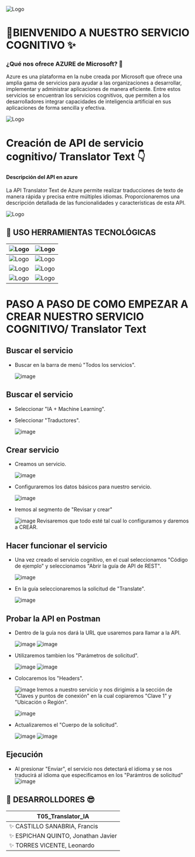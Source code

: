 ![Logo](https://1.bp.blogspot.com/-QFfXTxd2zFk/XoJvlPAZxQI/AAAAAAAAFIA/gXP3PVgJ4OUzsKPvgMsG7p04fD7IHa4DwCLcBGAsYHQ/s1600/Robots%2Bartistico.gif)
#  🎉BIENVENIDO A NUESTRO SERVICIO COGNITIVO ✨

### ¿Qué nos ofrece AZURE de Microsoft? 🤔
Azure es una plataforma en la nube creada por Microsoft que ofrece una amplia gama de servicios para ayudar a las organizaciones a desarrollar, implementar y administrar aplicaciones de manera eficiente. Entre estos servicios se encuentran los servicios cognitivos, que permiten a los desarrolladores integrar capacidades de inteligencia artificial en sus aplicaciones de forma sencilla y efectiva.

![Logo](https://ayudaleyprotecciondatos.es/wp-content/uploads/2020/10/cloud-computing-azure-00-1536x863.jpg)

# Creación de API de servicio cognitivo/ Translator Text 👇

#### Descripción del API en azure
La API Translator Text de Azure permite realizar traducciones de texto de manera rápida y precisa entre múltiples idiomas. Proporcionaremos una descripción detallada de las funcionalidades y características de esta API.

![Logo](https://digireload.com/images/pointer/1366363161Microsoft-Azure-Speech-to-text.jpg)

    
## 🔗 USO HERRAMIENTAS TECNOLÓGICAS

| ![Logo](https://camo.githubusercontent.com/3d823ffda909463800f5bc05023357b3c426401f465960796fd63c3b85040983/68747470733a2f2f7777772e766563746f726c6f676f2e7a6f6e652f6c6f676f732f6f7261636c652f6f7261636c652d617232312e737667)  | ![Logo](https://camo.githubusercontent.com/51bb01fa827a97aa7eb66ae9b2a29d53e2e1f097e310091539f144fc8e3cbe2f/68747470733a2f2f7777772e766563746f726c6f676f2e7a6f6e652f6c6f676f732f676574706f73746d616e2f676574706f73746d616e2d617232312e737667) |
| ------------- | ------------- |
| ![Logo](https://camo.githubusercontent.com/8008db3c46a84c13638b2f233628a7114db37a121456f08d201d78ef4772c55a/68747470733a2f2f7777772e766563746f726c6f676f2e7a6f6e652f6c6f676f732f646f636b65722f646f636b65722d617232312e737667)  | ![Logo](https://camo.githubusercontent.com/a87ec4d0bccd2cba9244cafb933ba3ad5c432da77c863d7f06d2c35c01839fbd/68747470733a2f2f7777772e766563746f726c6f676f2e7a6f6e652f6c6f676f732f6d6963726f736f66745f617a7572652f6d6963726f736f66745f617a7572652d617232312e737667)  |
| ![Logo](https://camo.githubusercontent.com/4a948e11d0b2ac72fc2ee02d8539c83b7f50f043d8d0b62b0eb9d205001d7b6f/68747470733a2f2f7777772e766563746f726c6f676f2e7a6f6e652f6c6f676f732f76697375616c73747564696f5f636f64652f76697375616c73747564696f5f636f64652d617232312e737667)  | ![Logo](https://camo.githubusercontent.com/0e553856fbace28cbb06af4b4e205dd7f30e2a4edd1dee0fd9788025cc3418c2/68747470733a2f2f7777772e766563746f726c6f676f2e7a6f6e652f6c6f676f732f737072696e67696f2f737072696e67696f2d617232312e737667)  |
| ![Logo](https://camo.githubusercontent.com/06b4e5bff59158170c7de80649579da23a0fdf97fb477775f829f012cd05ef22/68747470733a2f2f7777772e766563746f726c6f676f2e7a6f6e652f6c6f676f732f6a6176612f6a6176612d617232312e737667)  | ![Logo](https://camo.githubusercontent.com/bbfc91d1722146450deba77bd68fc168ca346890f377fa0d77b27e906797cca5/68747470733a2f2f7777772e766563746f726c6f676f2e7a6f6e652f6c6f676f732f6769742d73636d2f6769742d73636d2d617232312e737667) |


# PASO A PASO DE COMO EMPEZAR A CREAR NUESTRO SERVICIO COGNITIVO/ Translator Text
## Buscar el servicio
* Buscar en la barra de menú "Todos los servicios".
  
    ![image](https://github.com/Torres-Leonardo/AS221S5_T05_be/assets/111779286/ccfd3d38-4f52-47db-ad3e-a0292acf4d5a)

## Buscar el servicio
* Seleccionar "IA + Machine Learning".
* Seleccionar "Traductores".

    ![image](https://github.com/Torres-Leonardo/AS221S5_T05_be/assets/111779286/d140106b-94fd-4db4-a318-c4c67e20bfa9)

## Crear servicio
* Creamos un servicio.

    ![image](https://github.com/Torres-Leonardo/AS221S5_T05_be/assets/111779286/25d83263-67f0-481e-95d0-b52bd55de8fa)


* Configuraremos los datos básicos para nuestro servicio.

    ![image](https://github.com/Torres-Leonardo/AS221S5_T05_be/assets/111779286/7bd56662-e6b3-4d23-8832-0d3723b1e912)


* Iremos al segmento de "Revisar y crear"

    ![image](https://github.com/Torres-Leonardo/AS221S5_T05_be/assets/111779286/cdcd029c-4346-4e47-9bcb-edc0ea0d75c6)
    Revisaremos que todo esté tal cual lo configuramos y daremos a CREAR.


## Hacer funcionar el servicio
* Una vez creado el servicio cognitivo, en el cual seleccionamos "Código de ejemplo" y seleccionamos "Abrir la guía de API de REST".

    ![image](https://github.com/Torres-Leonardo/AS221S5_T05_be/assets/111779286/fda288e6-9b90-4326-98ae-3074425a4b8c)


* En la guía seleccionaremos la solicitud de "Translate".

    ![image](https://github.com/Torres-Leonardo/AS221S5_T05_be/assets/111779286/3ceebbf9-793d-4f62-aaba-ae38a4a28ec5)

## Probar la API en Postman

* Dentro de la guía nos dará la URL que usaremos para llamar a la API.

    ![image](https://github.com/Torres-Leonardo/AS221S5_T05_be/assets/111779286/79c5aa04-5f86-4d08-a8de-06dd1c305dbe)
    ![image](https://github.com/Torres-Leonardo/AS221S5_T05_be/assets/111779286/faf286b5-0fd3-4c8c-bb76-e678c03468e3)
  

* Utilizaremos tambien los "Parámetros de solicitud".

    ![image](https://github.com/Torres-Leonardo/AS221S5_T05_be/assets/111779286/892942f4-3979-4cc5-884e-9d5c8af02bf5)
    ![image](https://github.com/Torres-Leonardo/AS221S5_T05_be/assets/111779286/1cd7d45c-7875-4087-91a3-9e6a912aa67d)

* Colocaremos los "Headers".

    ![image](https://github.com/Torres-Leonardo/AS221S5_T05_be/assets/111779286/bc7c4e09-72d6-4001-b966-5beb0a191ea8)
    Iremos a nuestro servicio y nos dirigimis a la sección de "Claves y puntos de conexión" en la cual copiaremos "Clave 1" y "Ubicación o Región".


    ![image](https://github.com/Torres-Leonardo/AS221S5_T05_be/assets/111779286/ceacb7ef-bb0c-4f7a-97a9-e1e412684f16)


* Actualizaremos el "Cuerpo de la solicitud".

    ![image](https://github.com/Torres-Leonardo/AS221S5_T05_be/assets/111779286/e2e6de3e-d508-44a1-aa0e-76df75b77af6)
    ![image](https://github.com/Torres-Leonardo/AS221S5_T05_be/assets/111779286/c90a1563-889c-4b0e-a0ec-d591344065f7)

## Ejecución

* Al presionar "Enviar", el servicio nos detectará el idioma y se nos traducirá al idioma que especificamos en los "Parámtros de solicitud"
    ![image](https://github.com/Torres-Leonardo/AS221S5_T05_be/assets/111779286/9bd287db-a97a-4ad2-a4ca-67dc6c0347fd)

## 🚀 DESARROLLDORES 😎

| T05_Translator_IA |               
| ------------- |
| ✨ CASTILLO SANABRIA, Francis |  
| ✨ ESPICHAN QUINTO, Jonathan Javier  |
| ✨ TORRES VICENTE, Leonardo |

